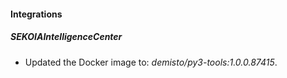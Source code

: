 
#### Integrations

##### SEKOIAIntelligenceCenter

- Updated the Docker image to: *demisto/py3-tools:1.0.0.87415*.
